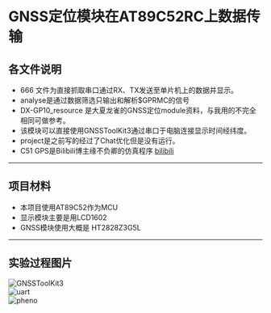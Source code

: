 # GNSS定位模块在AT89C52RC上数据传输  
## 各文件说明  

* 666 文件为直接抓取串口通过RX、TX发送至单片机上的数据并显示。  
* analyse是通过数据筛选只输出和解析$GPRMC的信号  
* DX-GP10_resource 是大夏龙雀的GNSS定位module资料，与我用的不完全相同可做参考。  
* 该模块可以直接使用GNSSToolKit3通过串口于电脑连接显示时间经纬度。
* project是之前写的经过了Chat优化但是没有运行。
* C51 GPS是Bilibili博主缘不负卿的仿真程序  [bilibili](https://www.bilibili.com/video/BV1hB4y1S7JS/?share_source=copy_web&vd_source=318d317c1404fb1dfeb57deb06f23b93) 
  
---  

## 项目材料  
* 本项目使用AT89C52作为MCU  
* 显示模块主要是用LCD1602  
* GNSS模块使用大概是 HT2828Z3G5L
---  
  
## 实验过程图片  
![GNSSToolKit3](https://i.postimg.cc/PxsG7Mvx/Screenshot-2025-06-26-142009.png)  
![uart](https://i.postimg.cc/J4hFPFYx/Screenshot-2025-06-26-100846.png)  
![pheno](https://i.postimg.cc/rpGg8GYz/20250628180124.jpg)